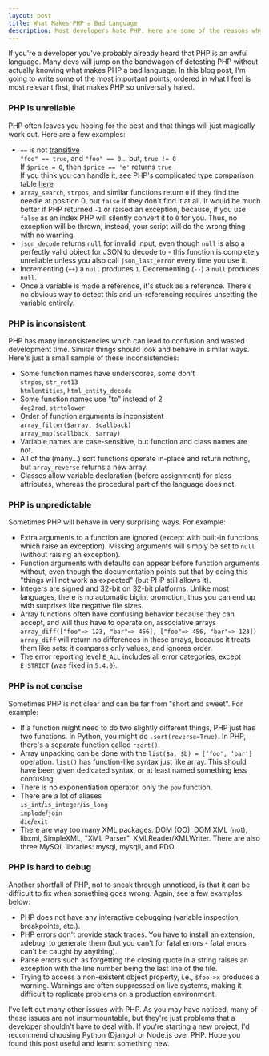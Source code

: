 ```yaml
---
layout: post
title: What Makes PHP a Bad Language
description: Most developers hate PHP. Here are some of the reasons why it's such a bad language.
---
```


If you're a developer you've probably already heard that PHP is an awful language. Many devs will jump on the bandwagon of detesting PHP without actually knowing what makes PHP a bad language. In this blog post, I'm going to write some of the most important points, ordered in what I feel is most relevant first, that makes PHP so universally hated.

### PHP is unreliable

PHP often leaves you hoping for the best and that things will just magically work out. Here are a few examples:

* `==` is not [transitive](https://en.wikipedia.org/wiki/Transitive_relation)<br />
`"foo" == true`, and `"foo" == 0`... but, `true != 0`<br />
If `$price = 0`, then `$price == 'e'` returns `true`<br />
If you think you can handle it, see PHP's complicated type comparison table [here](http://php.net/manual/en/types.comparisons.php)
* `array_search`, `strpos`, and similar functions return `0` if they find the needle at position 0, but `false` if they don't find it at all. It would be much better if PHP returned `-1` or raised an exception, because, if you use `false` as an index PHP will silently convert it to `0` for you. Thus, no exception will be thrown, instead, your script will do the wrong thing with no warning.
* `json_decode` returns `null` for invalid input, even though `null` is also a perfectly valid object for JSON to decode to - this function is completely unreliable unless you also call `json_last_error` every time you use it.
* Incrementing (`++`) a `null` produces `1`. Decrementing (`--`) a `null` produces `null`.
* Once a variable is made a reference, it's stuck as a reference. There's no obvious way to detect this and un-referencing requires unsetting the variable entirely.

### PHP is inconsistent

PHP has many inconsistencies which can lead to confusion and wasted development time. Similar things should look and behave in similar ways. Here's just a small sample of these inconsistencies:

* Some function names have underscores, some don't<br />
`strpos`, `str_rot13`<br />
`htmlentities`, `html_entity_decode`
* Some function names use "to" instead of 2<br />
`deg2rad`, `strtolower`
* Order of function arguments is inconsistent<br />
`array_filter($array, $callback)`<br />
`array_map($callback, $array)`
* Variable names are case-sensitive, but function and class names are not.
* All of the (many...) sort functions operate in-place and return nothing, but `array_reverse` returns a new array.
* Classes allow variable declaration (before assignment) for class attributes, whereas the procedural part of the language does not.

### PHP is unpredictable

Sometimes PHP will behave in very surprising ways. For example:

* Extra arguments to a function are ignored (except with built-in functions, which raise an exception). Missing arguments will simply be set to `null` (without raising an exception).
* Function arguments with defaults can appear before function arguments without, even though the documentation points out that by doing this "things will not work as expected" (but PHP still allows it).
* Integers are signed and 32-bit on 32-bit platforms. Unlike most languages, there is no automatic bigint promotion, thus you can end up with surprises like negative file sizes.
* Array functions often have confusing behavior because they can accept, and will thus have to operate on, associative arrays<br />
`array_diff(["foo"=> 123, "bar"=> 456], ["foo"=> 456, "bar"=> 123])`<br />
`array_diff` will return no differences in these arrays, because it treats them like sets: it compares only values, and ignores order.
* The error reporting level `E_ALL` includes all error categories, except `E_STRICT` (was fixed in `5.4.0`).

### PHP is not concise

Sometimes PHP is not clear and can be far from "short and sweet". For example:

* If a function might need to do two slightly different things, PHP just has two functions. In Python, you might do `.sort(reverse=True)`. In PHP, there's a separate function called `rsort()`.
* Array unpacking can be done with the `list($a, $b) = [‘foo', ‘bar']` operation. `list()` has function-like syntax just like array. This should have been given dedicated syntax, or at least named something less confusing.
* There is no exponentiation operator, only the `pow` function.
* There are a lot of aliases<br />
`is_int`/`is_integer`/`is_long`<br />
`implode`/`join`<br />
`die`/`exit`
* There are way too many XML packages: DOM (OO), DOM XML (not), libxml, SimpleXML, "XML Parser", XMLReader/XMLWriter. There are also three MySQL libraries: mysql, mysqli, and PDO.

### PHP is hard to debug

Another shortfall of PHP, not to sneak through unnoticed, is that it can be difficult to fix when something goes wrong. Again, see a few examples below:

* PHP does not have any interactive debugging (variable inspection, breakpoints, etc.).
* PHP errors don't provide stack traces. You have to install an extension, xdebug, to generate them (but you can't for fatal errors - fatal errors can't be caught by anything).
* Parse errors such as forgetting the closing quote in a string raises an exception with the line number being the last line of the file.
* Trying to access a non-existent object property, i.e., `$foo->x` produces a warning. Warnings are often suppressed on live systems, making it difficult to replicate problems on a production environment.

I've left out many other issues with PHP. As you may have noticed, many of these issues are not insurmountable, but they're just problems that a developer shouldn't have to deal with. If you're starting a new project, I'd recommend choosing Python (Django) or Node.js over PHP. Hope you found this post useful and learnt something new.
